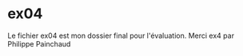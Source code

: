 ex04
====
Le fichier ex04 est mon dossier final pour l'évaluation. Merci
ex4 par Philippe Painchaud
